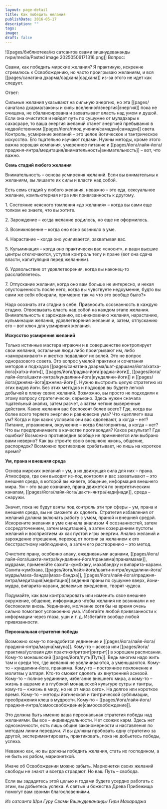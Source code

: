 ```yaml
---
layout: page-detail
title: Как победить желания
publishDate: 2016-05-17
description: ""
tags: 
image: 
draft: false
---
```

![[pages/библиотека/из сатсангов свами вишнудевананды гири/media/Pasted image 20250506171316.png]]
Вопрос:

Свами, как победить мирские желания? Я практикую, искренне стремлюсь к Освобождению, но часто проигрываю желаниям, и вся [[pages/санатана дхарма/садхана|садхана]] из-за этого не идет как следует.

Ответ:

Сильные желания указывают на сильную энергию, но эта [[pages/санатана дхарма/законы и силы вселенной/энергия|энергия]] пока не очищена, не сбалансирована и захватывает власть над умом и душой. Если она очистится и найдет путь по сушумне от муладхары к сахасраре, то ваша энергия желаний станет энергией пребывания в недвойственном [[pages/йога/плод учения/самадхи|самадхи]] света. Контроль, усмирение желаний – это целое йогическое и тантрическое искусство. Его тщательно изучают годами. Нужны методы, кроме этого важна хорошая компания, умеренное питание и [[pages/йога/лайя-йога/праджня-янтра/медитация/внимательность|внимательность]] – вот, что важно.

**Семь стадий любого желания**

Внимательность – основа усмирения желаний. Если вы внимательны к желаниям, вы лишаете их силы и власти над собой.

Есть семь стадий у любого желания, неважно – это еда, сексуальное желание, компьютерная игра или привязанность к другому.

1\. Состояние неясного томления «до желания» – когда вы сами еще толком не знаете, что вы хотите.

2\. Зарождение – когда желание родилось, но еще не оформилось.

3\. Возникновение – когда оно ясно возникло в уме.

4\. Нарастание – когда оно усиливается, захватывая вас.

5\. Кульминация – когда оно практически вас «сносит», и ваши высшие центры отключаются, уступая контроль телу и пране (вот она сдача власти, капитуляция перед желанием).

6\. Удовольствие от удовлетворения, когда вы наконец-то расслабляетесь.

7\. Отпускание желания, когда оно вам больше не интересно, и некая опустошенность после него, когда вы чувствуете недоумение, будто вы сами же себя обокрали, примерно так «а что это вообще было?»

Надо осознать эти стадии в себе. Привносить осознанность в каждую стадию. Отвоевывать власть над собой на каждом этапе желания. Внимательность к зарождению, возникновению желания, нарастанию, кульминации желания, удовлетворения желания и, затем, отпусканию его – вот ключ для усмирения желания.

**Искусство усмирения желаний**

Только истинные мастера играючи и в совершенстве контролирует свои желания, остальные люди либо проигрывают им, либо «замораживают» и жестко подавляют их волей. Это не вопрос одноразового совета. Это вопрос умелой практики и сочетания методов и подходов [[pages/санатана дхарма/шат-даршана/йога/хатха-йога|хатха-йоги]], [[pages/йога/раджа-йога|раджа-йоги]], [[pages/йога/лайя-йога/шакти-янтра/кундалини-йога|кундалини-йоги]] и [[pages/йога/джняна-йога|джняна-йоги]]. Нужно выстроить целую стратегию из этих видов йоги. Без этих методов и подходов вы будете легкой добычей в плену своих желаний. Возможно, вы просто не подходили к этому вопросу стратегически, серьезно. Здесь нужен сначала тщательный анализ, затем расчет, а затем четкие выверенные действия. Какие желания вас беспокоят более всего? Где, когда вы более всего теряете энергию и равновесие ума? Что «цепляет» ваш ум? Когда и при каких условиях они вас одолевают, а когда – нет? Питание, упражнения, окружение – когда благоприятны, а когда – нет? Что вы предпринимаете в качестве противоядия? Каков результат? Где ошибки? Возможно противоядие вообще не применяется или выбрано вами неверно? Как вы строите свою внешнюю жизнь, общение, распорядок? Возможно противоядие срабатывает, но лишь на короткое время?

**Ум, прана и внешняя среда**

Основа мирских желаний – ум, а их движущая сила для них – прана. Атмосфера, где они выходят из-под контроля и вас захватывают – это внешняя среда, в которой вы живете, общение, информация внешнего мира. Ум – это ваше сознание, прана движется по энергетическим каналам, [[pages/йога/лайя-йога/шакти-янтра/нади|нади]], среда – снаружи.

Значит, пока не будут взяты под контроль эти три сферы – ум, прана и внешняя среда, вы не сможете их одолеть. Стратегия избавления от желаний должна включать работу с умом, праной и внешней средой. Искорените желания в уме сначала анализом 4 осознанностей, затем сосредоточением, затем медитацией, а затем созерцанием пустоты желаний и восприятием их как пустой игры энергии. Анализ желаний и зарождение отрешения, переход от погони за желанием к его бесстрастному наблюдению, а затем его растворению – это метод.

Очистите прану, особенно апану, ежедневными асанами, [[pages/йога/лайя-йога/шакти-янтра/кундалини-йога/пранаяма|пранаямами]], мудрами, применяйте сахита-кумбхаку, махабандху и випарита-карани. Сахита-кумбхака, [[pages/йога/лайя-йога/шакти-янтра/кундалини-йога/мудры/маха-бандха|маха-бандха]], [[pages/йога/лайя-йога/праджня-янтра/медитация|медитация]] ведения праны по сушумне вверх, йони-мудра, випарита-карани, делаемые ежедневно, творят чудеса. 

Подумайте, как вам контролировать или изменить свое внешнее окружение, общение, информацию чтобы желания не возникали и не беспокоили вновь. Уединение, молчание хотя бы на время очень сильно помогают успокоению ума. Избегайте любой привязанности к информации через глаза, уши и т. д. Избегайте вообще любой привязанности.

**Персональная стратегия победы**

Возможно кому-то понадобится уединение и [[pages/йога/лайя-йога/праджня-янтра/мауна|мауна]]. Кому-то – аскеза или [[pages/йога/практика/условия для практики/ритрит|ритрит]] в хорошем расписании. Кому-то монашеский [[pages/йога/путь|Путь]]. Ведь многим надо жить там и среди тех, где желания не увеличиваются, а уменьшаются. Кому-то – кундалини-йога, пранаяма. Кому-то – постоянное поклонение и молитвы у алтаря. Кто-то сможет одолеть их внутренней аскезой. Кому-то – полное уединение, избегание внешнего мира, а кому-то – жизнь в ашраме и в глубокой монашеской культуре сутры и тантры, кому-то – «жизнь в миру, но не от мира сего». На долгое или короткое время. Кому-то – методы йогической и тантрической сублимации, преображения клеш в мудрости. Кому-то – [[pages/йога/лайя-йога/праджня-янтра/самоосвобождение|самоосвобождение]].

Это должна быть именно ваша персональная стратегия победы над желаниями. Вы все – индивидуальности. Нет схожих карм. Здесь нет однозначности, есть лишь общие закономерности и наставления по методам линии передачи. И вы должны пробовать одну стратегию за другой, экспериментировать, практиковать, пока не добьетесь победы, успеха.

Неважно как, но вы должны победить желания, стать их господином, а не быть их рабом, марионеткой.

Иначе об Освобождении можно забыть. Марионетки своих желаний свободы не знают и всегда страдают. Но ваш Путь – свобода.

Если вы зададитесь этой целью и годами будете усердно работать с этим, вы добьетесь успеха. А святые и божества Древа Прибежища помогут вам своими благословениями.

*Из сатсанга Шри Гуру Свами Вишнудевананды Гири Махараджа*

